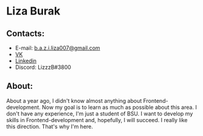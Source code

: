 # Liza Burak

## Contacts:

- E-mail: b.a.z.i.liza007@gmail.com
- [VK](https://vk.com/lzzzb)
- [Linkedin](https://www.linkedin.com/in/elizabeth-burak-012054225/)
- Discord: LizzzB#3800

## About:

About a year ago, I didn't know almost anything about Frontend-development. Now my goal is to learn as much as possible about this area. I don't have any experience, I'm just a student of BSU. I want to develop my skills in Frontend-development and, hopefully, I will succeed. I really like this direction. That's why I'm here.
